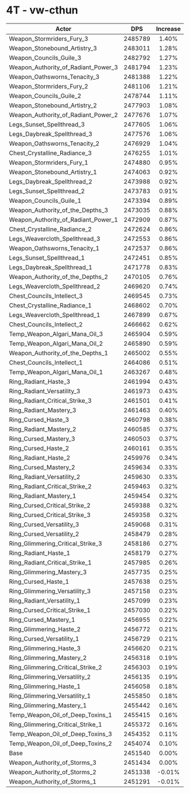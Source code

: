 # 4T - vw-cthun
| Actor | DPS | Increase |
|---|:---:|:---:|
|Weapon_Stormriders_Fury_3|2485789|1.40%|
|Weapon_Stonebound_Artistry_3|2483011|1.28%|
|Weapon_Councils_Guile_3|2482792|1.27%|
|Weapon_Authority_of_Radiant_Power_3|2481794|1.23%|
|Weapon_Oathsworns_Tenacity_3|2481388|1.22%|
|Weapon_Stormriders_Fury_2|2481106|1.21%|
|Weapon_Councils_Guile_2|2478744|1.11%|
|Weapon_Stonebound_Artistry_2|2477903|1.08%|
|Weapon_Authority_of_Radiant_Power_2|2477676|1.07%|
|Legs_Sunset_Spellthread_3|2477605|1.06%|
|Legs_Daybreak_Spellthread_3|2477576|1.06%|
|Weapon_Oathsworns_Tenacity_2|2476929|1.04%|
|Chest_Crystalline_Radiance_3|2476255|1.01%|
|Weapon_Stormriders_Fury_1|2474880|0.95%|
|Weapon_Stonebound_Artistry_1|2474063|0.92%|
|Legs_Daybreak_Spellthread_2|2473988|0.92%|
|Legs_Sunset_Spellthread_2|2473783|0.91%|
|Weapon_Councils_Guile_1|2473394|0.89%|
|Weapon_Authority_of_the_Depths_3|2473035|0.88%|
|Weapon_Authority_of_Radiant_Power_1|2472909|0.87%|
|Chest_Crystalline_Radiance_2|2472624|0.86%|
|Legs_Weavercloth_Spellthread_3|2472553|0.86%|
|Weapon_Oathsworns_Tenacity_1|2472537|0.86%|
|Legs_Sunset_Spellthread_1|2472451|0.85%|
|Legs_Daybreak_Spellthread_1|2471778|0.83%|
|Weapon_Authority_of_the_Depths_2|2470105|0.76%|
|Legs_Weavercloth_Spellthread_2|2469620|0.74%|
|Chest_Councils_Intellect_3|2469545|0.73%|
|Chest_Crystalline_Radiance_1|2468602|0.70%|
|Legs_Weavercloth_Spellthread_1|2467899|0.67%|
|Chest_Councils_Intellect_2|2466662|0.62%|
|Temp_Weapon_Algari_Mana_Oil_3|2465904|0.59%|
|Temp_Weapon_Algari_Mana_Oil_2|2465890|0.59%|
|Weapon_Authority_of_the_Depths_1|2465002|0.55%|
|Chest_Councils_Intellect_1|2464086|0.51%|
|Temp_Weapon_Algari_Mana_Oil_1|2463267|0.48%|
|Ring_Radiant_Haste_3|2461994|0.43%|
|Ring_Radiant_Versatility_3|2461973|0.43%|
|Ring_Radiant_Critical_Strike_3|2461501|0.41%|
|Ring_Radiant_Mastery_3|2461463|0.40%|
|Ring_Cursed_Haste_3|2460798|0.38%|
|Ring_Radiant_Mastery_2|2460585|0.37%|
|Ring_Cursed_Mastery_3|2460503|0.37%|
|Ring_Cursed_Haste_2|2460161|0.35%|
|Ring_Radiant_Haste_2|2459976|0.34%|
|Ring_Cursed_Mastery_2|2459634|0.33%|
|Ring_Radiant_Versatility_2|2459630|0.33%|
|Ring_Radiant_Critical_Strike_2|2459463|0.32%|
|Ring_Radiant_Mastery_1|2459454|0.32%|
|Ring_Cursed_Critical_Strike_2|2459388|0.32%|
|Ring_Cursed_Critical_Strike_3|2459358|0.32%|
|Ring_Cursed_Versatility_3|2459068|0.31%|
|Ring_Cursed_Versatility_2|2458479|0.28%|
|Ring_Glimmering_Critical_Strike_3|2458186|0.27%|
|Ring_Radiant_Haste_1|2458179|0.27%|
|Ring_Radiant_Critical_Strike_1|2457985|0.26%|
|Ring_Glimmering_Mastery_3|2457735|0.25%|
|Ring_Cursed_Haste_1|2457638|0.25%|
|Ring_Glimmering_Versatility_3|2457158|0.23%|
|Ring_Radiant_Versatility_1|2457099|0.23%|
|Ring_Cursed_Critical_Strike_1|2457030|0.22%|
|Ring_Cursed_Mastery_1|2456955|0.22%|
|Ring_Glimmering_Haste_2|2456772|0.21%|
|Ring_Cursed_Versatility_1|2456729|0.21%|
|Ring_Glimmering_Haste_3|2456620|0.21%|
|Ring_Glimmering_Mastery_2|2456318|0.19%|
|Ring_Glimmering_Critical_Strike_2|2456303|0.19%|
|Ring_Glimmering_Versatility_2|2456135|0.19%|
|Ring_Glimmering_Haste_1|2456058|0.18%|
|Ring_Glimmering_Versatility_1|2455850|0.18%|
|Ring_Glimmering_Mastery_1|2455442|0.16%|
|Temp_Weapon_Oil_of_Deep_Toxins_1|2455415|0.16%|
|Ring_Glimmering_Critical_Strike_1|2455372|0.16%|
|Temp_Weapon_Oil_of_Deep_Toxins_3|2454352|0.11%|
|Temp_Weapon_Oil_of_Deep_Toxins_2|2454074|0.10%|
|Base|2451540|0.00%|
|Weapon_Authority_of_Storms_3|2451434|0.00%|
|Weapon_Authority_of_Storms_2|2451338|-0.01%|
|Weapon_Authority_of_Storms_1|2451291|-0.01%|
